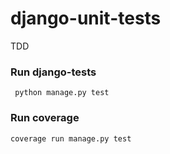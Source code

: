 # django-unit-tests
TDD


### Run django-tests

     python manage.py test
    
    
### Run coverage

    coverage run manage.py test
